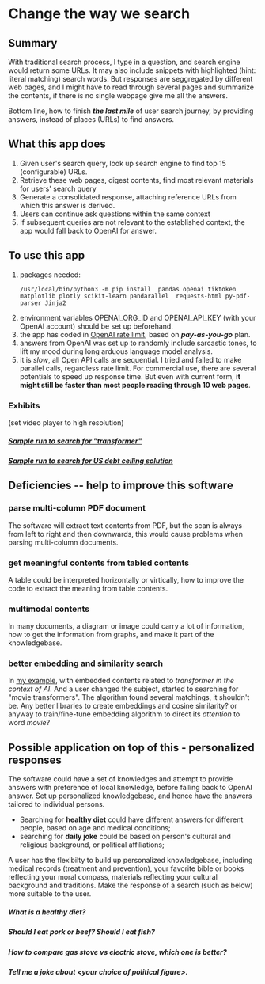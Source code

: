 # Change the way we search

## Summary

With traditional search process, I type in a question, and search engine would return some URLs. 
It may also include snippets with highlighted (hint: literal matching) search words. But responses are seggregated by different web pages, 
and I might have to read through several pages and summarize the contents, if there is no single webpage give me all the answers.

Bottom line, how to finish ***the last mile*** of user search journey, by providing answers, instead of places (URLs) to find answers.


##  What this app does

1. Given user's search query, look up search engine to find top 15 (configurable) URLs.
2. Retrieve these web pages, digest contents, find most relevant materials for users' search query
3. Generate a consolidated response, attaching reference URLs from which this answer is derived.
4. Users can continue ask questions within the same context
5. If subsequent queries are not relevant to the established context, the app would fall back to OpenAI for answer.

##  To use this app
1. packages needed:
    ```
    /usr/local/bin/python3 -m pip install  pandas openai tiktoken  matplotlib plotly scikit-learn pandarallel  requests-html py-pdf-parser Jinja2
   ```
2. environment variables OPENAI_ORG_ID and OPENAI_API_KEY (with your OpenAI account) should be set up beforehand.
3. the app has coded in [OpenAI rate limit](https://platform.openai.com/docs/guides/rate-limits/overview), based on ***pay-as-you-go*** plan.
4. answers from OpenAI was set up to randomly include sarcastic tones, to lift my mood during long arduous language model analysis. 
5. it is *slow*, all Open API calls are sequential. I tried and failed to make parallel calls, regardless rate limit.
For commercial use, there are several potentials to speed up response time. 
But even with current form, **it might still be faster than most people reading through 10 web pages**.


### Exhibits
(set video player to high resolution)
##### [Sample run to search for "transformer"](https://youtu.be/LoG6fMjZQ7o)
##### [Sample run to search for US debt ceiling solution](https://youtu.be/ZC5cSXwPaWM)

## Deficiencies -- help to improve this software
### parse multi-column PDF document 
The software will extract text contents from PDF, but the scan is always from left to right and then downwards, this would cause problems when parsing multi-column documents.

### get meaningful contents from tabled contents
A table could be interpreted horizontally or virtically, how to improve the code to extract the meaning from table contents. 

### multimodal contents
In many documents, a diagram or image could carry a lot of information, how to get the information from graphs, and make it part of the knowledgebase.

### better embedding and similarity search
In [my example](https://youtu.be/LoG6fMjZQ7o?t=141), with embedded contents related to *transformer in the context of AI*. And a user changed the subject, started to searching for "movie transformers".  The algorithm found several matchings, it shouldn't be.  Any better libraries to create embeddings and cosine similarity? or anyway to train/fine-tune embedding algorithm to direct its *attention* to word *movie*?

## Possible application on top of this - personalized responses
The software could have a set of knowledges and attempt to provide answers with preference of local knowledge, before falling back to OpenAI answer.
Set up personalized knowledgebase, and hence have the answers tailored to individual persons. 
* Searching for **healthy diet**  could have different answers for different people, based on age and medical conditions; 
* searching for **daily joke**  could be based on person's cultural and religious background, or political affiliations; 

A user has the flexibilty to build up personalized knowledgebase, 
including medical records (treatment and prevention), your favorite bible or books reflecting your moral compass, 
 materials reflecting your cultural background and traditions.  Make the response of a search (such as below) more suitable to the user.
##### What is a healthy diet? 
##### Should I eat pork or beef?  Should I eat fish?
##### How to compare gas stove vs electric stove, which one is better?
##### Tell me a joke about *&lt;your choice of political figure&gt;*.


